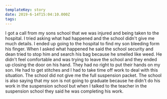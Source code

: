 ```yaml
---
templateKey: story
date: 2019-6-14T15:04:10.000Z
tags:
---
```


I got a call from my sons school that we was injured and being taken to the hospital. I tried asking what had happened and the school didn't give me much details. I ended up going to the hospital to find my son bleeding form his finger. When I asked what happened he said the school security and dean tried to stop him and search his bag because he smelled like weed. He didn't feel comfortable and was trying to leave the school and they ended up closing the door on his hand. They had no right to put their hands on my son. He had to get stitches and I had to take time off work to deal with this situation. The school did not give me the full suspension packet. The school is also saying that my son is not going to graduate because he didn't do his work in the suspension school but when I talked to the teacher in the suspension school they said he was completing his work. 

